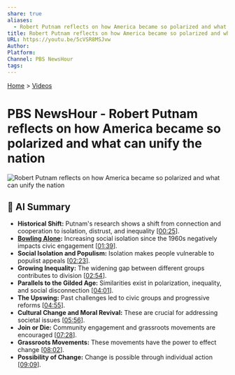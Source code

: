 ```yaml
---
share: true
aliases:
  - Robert Putnam reflects on how America became so polarized and what can unify the nation
title: Robert Putnam reflects on how America became so polarized and what can unify the nation
URL: https://youtu.be/5cVSR8MSJvw
Author: 
Platform: 
Channel: PBS NewsHour
tags: 
---
```

[Home](../index.md) > [Videos](./index.md)  
# PBS NewsHour - Robert Putnam reflects on how America became so polarized and what can unify the nation  
![Robert Putnam reflects on how America became so polarized and what can unify the nation](https://youtu.be/5cVSR8MSJvw)  
  
## 🤖 AI Summary  
* **Historical Shift:** Putnam's research shows a shift from connection and cooperation to isolation, distrust, and inequality \[[00:25](https://youtu.be/5cVSR8MSJvw&t=25)\].  
* **[Bowling Alone](../books/bowling-alone.md):** Increasing social isolation since the 1960s negatively impacts civic engagement \[[01:39](https://youtu.be/5cVSR8MSJvw&t=99)\].  
* **Social Isolation and Populism:** Isolation makes people vulnerable to populist appeals \[[02:23](https://youtu.be/5cVSR8MSJvw&t=143)\].  
* **Growing Inequality:** The widening gap between different groups contributes to division \[[02:54](https://youtu.be/5cVSR8MSJvw&t=174)\].  
* **Parallels to the Gilded Age:** Similarities exist in polarization, inequality, and social disconnection \[[04:01](https://youtu.be/5cVSR8MSJvw&t=241)\].  
* **The Upswing:** Past challenges led to civic groups and progressive reforms \[[04:55](https://youtu.be/5cVSR8MSJvw&t=295)\].  
* **Cultural Change and Moral Revival:** These are crucial for addressing societal issues \[[05:56](https://youtu.be/5cVSR8MSJvw&t=356)\].  
* **Join or Die:** Community engagement and grassroots movements are encouraged \[[07:28](https://youtu.be/5cVSR8MSJvw&t=448)\].  
* **Grassroots Movements:** These movements have the power to effect change \[[08:02](https://youtu.be/5cVSR8MSJvw&t=482)\].  
* **Possibility of Change:** Change is possible through individual action \[[09:09](https://youtu.be/5cVSR8MSJvw&t=549)\].  
